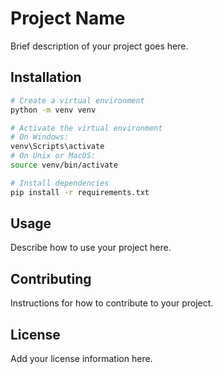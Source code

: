 # Project Name

Brief description of your project goes here.

## Installation

```bash
# Create a virtual environment
python -m venv venv

# Activate the virtual environment
# On Windows:
venv\Scripts\activate
# On Unix or MacOS:
source venv/bin/activate

# Install dependencies
pip install -r requirements.txt
```

## Usage

Describe how to use your project here.

## Contributing

Instructions for how to contribute to your project.

## License

Add your license information here.